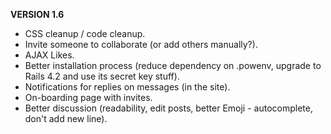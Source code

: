 __VERSION 1.6__
 * CSS cleanup / code cleanup.
 * Invite someone to collaborate (or add others manually?).
 * AJAX Likes.
 * Better installation process (reduce dependency on .powenv, upgrade to Rails 4.2 and use its secret key stuff).
 * Notifications for replies on messages (in the site).
 * On-boarding page with invites.
 * Better discussion (readability, edit posts, better Emoji - autocomplete, don't add new line).
